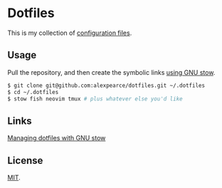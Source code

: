 Dotfiles
========

This is my collection of [configuration files](http://dotfiles.github.io/).

Usage
-----

Pull the repository, and then create the symbolic links [using GNU
stow](https://alexpearce.me/2016/02/managing-dotfiles-with-stow/).

```bash
$ git clone git@github.com:alexpearce/dotfiles.git ~/.dotfiles
$ cd ~/.dotfiles
$ stow fish neovim tmux # plus whatever else you'd like
```

Links
-----
[Managing dotfiles with GNU stow](https://alexpearce.me/2016/02/managing-dotfiles-with-stow/)

License
-------

[MIT](http://opensource.org/licenses/MIT).

